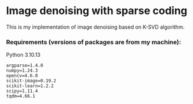 # Image denoising with sparse coding
This is my implementation of image denoising based on K-SVD algorithm.

### Requirements (versions of packages are from my machine):
Python 3.10.13
```
argparse=1.4.0
numpy=1.24.3
opencv=4.6.0
scikit-image=0.19.2
scikit-learn=1.2.2
scipy=1.11.4
tqdm=4.66.1
```
